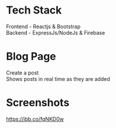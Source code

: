 # Tech Stack
Frontend - Reactjs & Bootstrap   
Backend - ExpressJs/NodeJs & Firebase  

# Blog Page
Create a post   
Shows posts in real time as they are added

# Screenshots
https://ibb.co/fqNKD0w

####